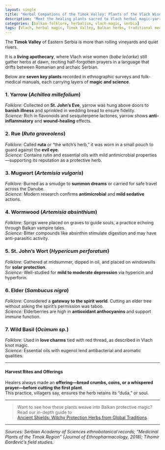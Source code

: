 ```yaml
---
layout: single
title: "Herbal Companions of the Timok Valley: Plants of the Vlach Wise Women"
description: "Meet the healing plants sacred to Vlach herbal magic—yarrow, rue, mugwort, and more—blending authentic folklore with modern phytochemistry."
categories: [balkan-folklore, herbalism, vlach-magic, serbia]
tags: [Vlach, herbal magic, Timok Valley, Balkan herbs, traditional medicine]
---
```


The **Timok Valley** of Eastern Serbia is more than rolling vineyards and quiet rivers.  

It is a **living apothecary**, where Vlach wise women (*babe lečarke*) still gather herbs at dawn, reciting half-forgotten prayers in a language that drifts between Romanian and archaic Serbian.

Below are **seven key plants** recorded in ethnographic surveys and folk-medical manuals, each carrying layers of **magic and science**.

### 1. Yarrow (*Achillea millefolium*)
*Folklore:* Collected on **St. John’s Eve**, yarrow was hung above doors to **banish illness** and sprinkled in wedding bread to ensure fidelity.  
*Science:* Rich in flavonoids and sesquiterpene lactones, yarrow shows **anti-inflammatory** and **wound-healing** effects.

### 2. Rue (*Ruta graveolens*)
*Folklore:* Called **ruta** or “the witch’s herb,” it was worn in a small pouch to guard against the **evil eye**.  
*Science:* Contains rutin and essential oils with mild antimicrobial properties—supporting its reputation as a protective herb.

### 3. Mugwort (*Artemisia vulgaris*)
*Folklore:* Burned as a smudge to **summon dreams** or carried for safe travel across the Danube.  
*Science:* Modern research confirms **antimicrobial** and **mild sedative** actions.

### 4. Wormwood (*Artemisia absinthium*)
*Folklore:* Sprigs were placed on graves to guide souls, a practice echoing through Balkan vampire tales.  
*Science:* Bitter compounds like absinthin stimulate digestion and may have anti-parasitic activity.

### 5. St. John’s Wort (*Hypericum perforatum*)
*Folklore:* Gathered at midsummer, dipped in oil, and placed on windowsills for **solar protection**.  
*Science:* Well-studied for **mild to moderate depression** via hypericin and hyperforin.

### 6. Elder (*Sambucus nigra*)
*Folklore:* Considered a **gateway to the spirit world**. Cutting an elder tree without asking the spirit’s permission was taboo.  
*Science:* Elderberries are high in **antioxidant anthocyanins** and support immune function.

### 7. Wild Basil (*Ocimum sp.*)
*Folklore:* Used in **love charms** tied with red thread, as described in Vlach knot magic.  
*Science:* Essential oils with eugenol lend antibacterial and aromatic qualities.

---

#### Harvest Rites and Offerings
Healers always made an **offering—bread crumbs, coins, or a whispered prayer—before cutting the first plant**.  
This practice, villagers say, ensures the herb retains its “duša,” or soul.

---

> Want to see how these plants weave into Balkan protective magic?  
> Read our in-depth guide to  
> [Ancient Shields: Witchy Protection Herbs from Global Traditions](/ancient-shields-protection-herbs/).

---

*Sources: Serbian Academy of Sciences ethnobotanical records; “Medicinal Plants of the Timok Region” (Journal of Ethnopharmacology, 2018); Tihomir Đorđević’s field studies.*
